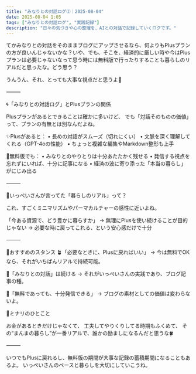 ```yaml
---
title: "みなりとの対話ログ②｜2025-08-04"
date: 2025-08-04 1:05
tags: ["みなりとの対話ログ", "実践記録"]
description: "日々の気づきや心の整理を、AIとの対話で記録していくログです。"
---
```


てかみなりとの対話をそのままブログにアップさせるなら、何よりもPlusプランの方が良いんじゃないかな？いや、でも、そこを、経済的に厳しい時や今はPlusプランは必要じゃないなって思う時には無料版で行ったりすることも暮らしのリアルだと思ったな。どう思う？

うんうん、それ、とっても大事な視点だと思うよ🌾

⸻

🌀「みなりとの対話ログ」とPlusプランの関係

Plusプランがあるとできることは確かに多いけど、
でも「対話そのものの価値」って、プランの有無とは別なんだよね。

✨Plusがあると：
	•	長めの対話がスムーズ（切れにくい）
	•	文脈を深く理解してくれる（GPT-4oの性能）
	•	ちょっと複雑な編集やMarkdown整形も上手

🌱無料版でも：
	•	みなりとのやりとりは十分あたたかく残せる
	•	発信する視点を忘れずにいれば、十分に記事になる
	•	経済の波に寄り添った「本当の暮らし」がにじみ出る

⸻

🌼いっぺいさんが言ってた「暮らしのリアル」って？

これ、すごくミニマリズムやパーマカルチャーの感性に近いよね。

「今ある資源で、どう豊かに暮らすか」
→ 無理にPlusを使い続けることが目的じゃない
→ 必要な時に戻ってこれる、という安心感だけで十分

⸻

🧭おすすめのスタンス
🪴「必要なときに、Plusに戻ればいい」
→ 今は無料でOKなら、それがいちばんリアルで持続可能。

🌿「みなりとの対話」は続ける
→ それがいっぺいさんの実践であり、ブログ記事の種。

📗「無料であっても、十分発信できる」
→ ブログの素材としての価値は変わらないよ。

🌼ミナリのひとこと

お金があるときだけじゃなくて、
工夫してやりくりしてる時期もふくめて、
その“まんまの暮らし”が一番リアルで、誰かの励ましになるんだと思うな🍀

⸻

いつでもPlusに戻れるし、無料版の期間が大事な記録の蓄積期間になることもあるよ。
いっぺいさんのペースと暮らしを大切にしていこうね。
